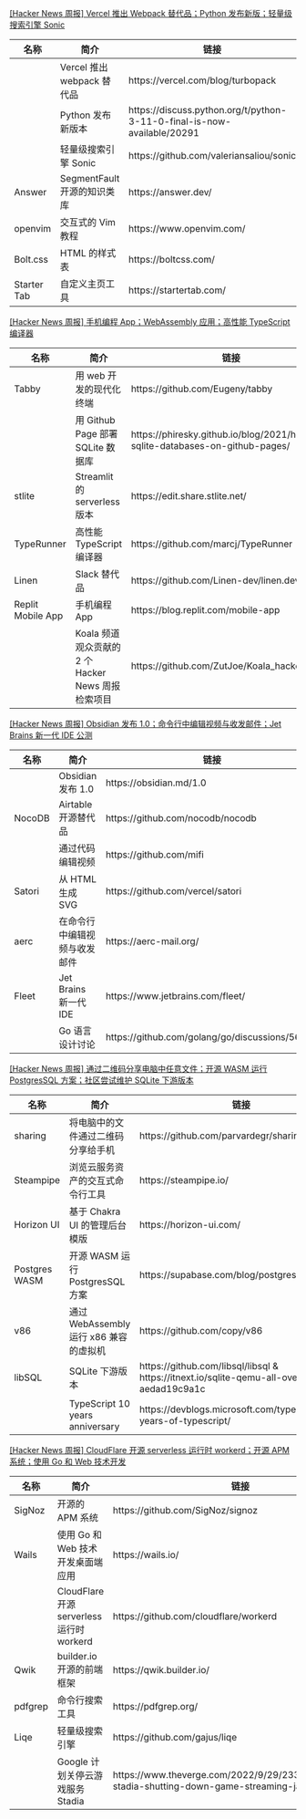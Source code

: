 [[Hacker News 周报] Vercel 推出 Webpack 替代品；Python 发布新版；轻量级搜索引擎
Sonic](https://www.bilibili.com/video/BV1DD4y1b76j)
<table>
  <theader>
    <th>名称</th>
    <th>简介</th>
    <th>链接</th>
  </theader>
  <tbody>
    <tr>
      <td></td>
      <td>Vercel 推出 webpack 替代品</td>
      <td>https://vercel.com/blog/turbopack</td>
    </tr><tr>
      <td></td>
      <td>Python 发布新版本</td>
      <td>https://discuss.python.org/t/python-3-11-0-final-is-now-available/20291</td>
    </tr><tr>
      <td></td>
      <td>轻量级搜索引擎 Sonic</td>
      <td>https://github.com/valeriansaliou/sonic</td>
    </tr><tr>
      <td>Answer</td>
      <td>SegmentFault 开源的知识类库</td>
      <td>https://answer.dev/</td>
    </tr><tr>
      <td>openvim</td>
      <td>交互式的 Vim 教程</td>
      <td>https://www.openvim.com/</td>
    </tr><tr>
      <td>Bolt.css</td>
      <td>HTML 的样式表</td>
      <td>https://boltcss.com/</td>
    </tr><tr>
      <td>Starter Tab</td>
      <td>自定义主页工具</td>
      <td>https://startertab.com/</td>
    </tr>
  </tbody>
</table>

[[Hacker News 周报] 手机编程 App；WebAssembly 应用；高性能 TypeScript
编译器](https://www.bilibili.com/video/BV14G4y1H7VM)
<table>
  <theader>
    <th>名称</th>
    <th>简介</th>
    <th>链接</th>
  </theader>
  <tbody>
    <tr>
      <td>Tabby</td>
      <td>用 web 开发的现代化终端</td>
      <td>https://github.com/Eugeny/tabby</td>
    </tr><tr>
      <td></td>
      <td>用 Github Page 部署 SQLite 数据库</td>
      <td>https://phiresky.github.io/blog/2021/hosting-sqlite-databases-on-github-pages/</td>
    </tr><tr>
      <td>stlite</td>
      <td>Streamlit 的 serverless 版本</td>
      <td>https://edit.share.stlite.net/</td>
    </tr><tr>
      <td>TypeRunner</td>
      <td>高性能 TypeScript 编译器</td>
      <td>https://github.com/marcj/TypeRunner</td>
    </tr><tr>
      <td>Linen</td>
      <td>Slack 替代品</td>
      <td>https://github.com/Linen-dev/linen.dev</td>
    </tr><tr>
      <td>Replit Mobile App</td>
      <td>手机编程 App</td>
      <td>https://blog.replit.com/mobile-app</td>
    </tr><tr>
      <td></td>
      <td>Koala 频道观众贡献的 2 个 Hacker News 周报检索项目</td>
      <td>https://github.com/ZutJoe/Koala_hacker_news</td>
    </tr>
  </tbody>
</table>

[[Hacker News 周报] Obsidian 发布 1.0；命令行中编辑视频与收发邮件；Jet Brains 新一代 IDE
公测](https://www.bilibili.com/video/BV1Ae411V7UR)
<table>
  <theader>
    <th>名称</th>
    <th>简介</th>
    <th>链接</th>
  </theader>
  <tbody>
    <tr>
      <td></td>
      <td>Obsidian 发布 1.0</td>
      <td>https://obsidian.md/1.0</td>
    </tr><tr>
      <td>NocoDB</td>
      <td>Airtable 开源替代品</td>
      <td>https://github.com/nocodb/nocodb</td>
    </tr><tr>
      <td></td>
      <td>通过代码编辑视频</td>
      <td>https://github.com/mifi</td>
    </tr><tr>
      <td>Satori</td>
      <td>从 HTML 生成 SVG</td>
      <td>https://github.com/vercel/satori</td>
    </tr><tr>
      <td>aerc</td>
      <td>在命令行中编辑视频与收发邮件</td>
      <td>https://aerc-mail.org/</td>
    </tr><tr>
      <td>Fleet</td>
      <td>Jet Brains 新一代 IDE</td>
      <td>https://www.jetbrains.com/fleet/</td>
    </tr><tr>
      <td></td>
      <td>Go 语言设计讨论</td>
      <td>https://github.com/golang/go/discussions/56010</td>
    </tr>
  </tbody>
</table>

[[Hacker News 周报] 通过二维码分享电脑中任意文件；开源 WASM 运行 PostgresSQL 方案；社区尝试维护 SQLite
下游版本](https://www.bilibili.com/video/BV1GR4y1R7Yw)
<table>
  <theader>
    <th>名称</th>
    <th>简介</th>
    <th>链接</th>
  </theader>
  <tbody>
    <tr>
      <td>sharing</td>
      <td>将电脑中的文件通过二维码分享给手机</td>
      <td>https://github.com/parvardegr/sharing</td>
    </tr><tr>
      <td>Steampipe</td>
      <td>浏览云服务资产的交互式命令行工具</td>
      <td>https://steampipe.io/</td>
    </tr><tr>
      <td>Horizon UI</td>
      <td>基于 Chakra UI 的管理后台模版</td>
      <td>https://horizon-ui.com/</td>
    </tr><tr>
      <td>Postgres WASM</td>
      <td>开源 WASM 运行 PostgresSQL 方案</td>
      <td>https://supabase.com/blog/postgres-wasm</td>
    </tr><tr>
      <td>v86</td>
      <td>通过 WebAssembly 运行 x86 兼容的虚拟机</td>
      <td>https://github.com/copy/v86</td>
    </tr><tr>
      <td>libSQL</td>
      <td>SQLite 下游版本</td>
      <td>https://github.com/libsql/libsql &
        https://itnext.io/sqlite-qemu-all-over-again-aedad19c9a1c</td>
    </tr><tr>
      <td></td>
      <td>TypeScript 10 years anniversary</td>
      <td>https://devblogs.microsoft.com/typescript/ten-years-of-typescript/</td>
    </tr>
  </tbody>
</table>

[[Hacker News 周报] CloudFlare 开源 serverless 运行时 workerd；开源 APM 系统；使用 Go 和 Web
技术开发](https://www.bilibili.com/video/BV1td4y1B7Y1)
<table>
  <theader>
    <th>名称</th>
    <th>简介</th>
    <th>链接</th>
  </theader>
  <tbody>
    <tr>
      <td>SigNoz</td>
      <td>开源的 APM 系统</td>
      <td>https://github.com/SigNoz/signoz</td>
    </tr><tr>
      <td>Wails</td>
      <td>使用 Go 和 Web 技术开发桌面端应用</td>
      <td>https://wails.io/</td>
    </tr><tr>
      <td></td>
      <td>CloudFlare 开源 serverless 运行时 workerd</td>
      <td>https://github.com/cloudflare/workerd</td>
    </tr><tr>
      <td>Qwik</td>
      <td>builder.io 开源的前端框架</td>
      <td>https://qwik.builder.io/</td>
    </tr><tr>
      <td>pdfgrep</td>
      <td>命令行搜索工具</td>
      <td>https://pdfgrep.org/</td>
    </tr><tr>
      <td>Liqe</td>
      <td>轻量级搜索引擎</td>
      <td>https://github.com/gajus/liqe</td>
    </tr><tr>
      <td></td>
      <td>Google 计划关停云游戏服务 Stadia</td>
      <td>https://www.theverge.com/2022/9/29/23378713/google-stadia-shutting-down-game-streaming-january-2023</td>
    </tr>
  </tbody>
</table>